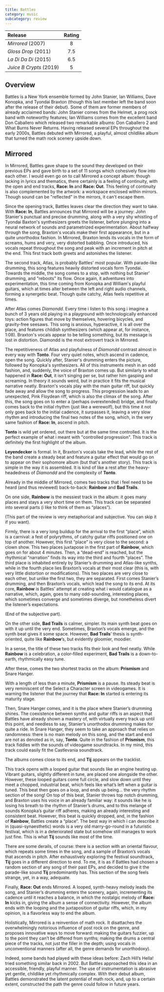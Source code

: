 ```yaml
---
title: Battles
category: music
subcategory: review
---
```


| Release                 | Rating |
| :---                    | :---:  |
| *Mirrored* (2007)       | 8      |
| *Gloss Drop* (2011)     | 7.5    |
| *La Di Da Di* (2015)    | 6.5    |
| *Juice B Crypts* (2019) | 5      |

## Overview
Battles is a New York ensemble formed by John Stanier, Ian Williams, Dave Konopka, and Tyondai Braxton (though this last member left the band soon after the release of their debut). Some of them are former members of already acclaimed bands: John Stanier comes from the Helmet, a prog rock band with noteworthy features; Ian Williams comes from the excellent band Don Caballero which released two remarkable albums: Don Caballero 2 and What Burns Never Returns. Having released several EPs throughout the early 2000s, Battles debuted with Mirrored, a playful, almost childlike album that turned the math rock scenery upside down.

Mirrored 
-----------------

In Mirrored, Battles gave shape to the sound they developed on their previous EPs and gave birth to a set of 11 songs which cohesively flow into each other. I would even go on to call Mirrored a concept album: though lacking in lyrics and thematics, there certainly is a feeling of continuity, with the open and end tracks, **Race: In** and **Race: Out**. This feeling of continuity is also complemented by the artwork: a workspace enclosed within mirrors. Though sound can be "reflected" in the mirrors, it can't escape them.

Since the opening track, Battles leaves clear the direction they want to take. With **Race: In**, Battles announces that Mirrored will be a journey: John Stanier's punctual and precise drumming, along with a very shy whistling of Tyondai Baxton's synthesizers greets the listener, before plunging into a neural network of sounds and parametrized experimentation. About halfway through the song, Braxton's vocals make their first appearance, but in a quite unorthodox fashion. In Mirrored, Braxton lends its vocals in the form of screams, hums and very, very distorted babbling. Once introduced, his vocals repeat throughout the song and peak with an increment in pitch at the end. This first track both greets and astonishes the listener.

The second track, Atlas, is probably Battles' most popular. With parade-like drumming, this song features heavily distorted vocals form Tyondai. Towards the middle, the song comes to a stop, with nothing but Stanier' drumming, and "reboots" its flow. Once again, it adventures into experimentation, this time coming from Konopka and William's playful guitars, which at times alter between the left and right audio channels, forming a synergetic beat. Though quite catchy, Atlas feels repetitive at times.

After Atlas comes *Diamondd*. Every time i listen to this song i imagine a bunch of 3 years old playing in a playground with technologically enhanced toys: action figures that move by themselves, hovering bicycles, and gravity-free seesaws. This song is anxious, hyperactive, it is all over the place, and features childish synthesizers (which appear at, for instance, 1:08). Braxton's vocals appear to be telling something, but its message is lost in distortion. Diamondd is the most extrovert track in Mirrored.

The repetitiveness of Atlas and playfulness of *Diamondd* contrast almost in every way with **Tonto**. Four very quiet notes, which ascend in cadence, open the song. Quickly after, Stanier's drumming enters the picture, followed by Konopka's synthesizers. All of this instruments mesh in an odd fashion, and, suddenly, the voice of Braxton comes up. But similarly to what happened in **Race: Out**, it isn't singing per se, but rather him gasping and screaming. In theory it sounds weird, but in practice it fits the musical narrative neatly. Braxton's vocals play with the main guitar riff, but quickly fade away and allow the song to progress. This progression leads to an unexpected, Pink Floydean riff, which is also the climax of the song. After this, the song goes on to enter a (perhaps overextended) bridge, and finally comes back to the initial rhythm (just like a werewolf), but this time it not only goes back to the initial cadence, it surpasses it, leaving a very slow rhythm and introducing the final two notes of the song, which, in the very same fashion of **Race: In**, ascend in pitch.

**Tonto** is wild yet ordered, out there but at the same time controlled. It is the perfect example of what i meant with "controlled progression". This track is definitely the first highlight of the album.

**Leyendecker** is formal. In it, Braxton's vocals take the lead, while the rest of the band create a steady beat and feature a guitar effect that would go on to appear on their sophomore album (but that's another story). This track is simple in the way it is assembled. It is kind of like a rest after the heavy-headedness of *Diamondd* and the complexity of **Tonto**.

Already in the middle of Mirrored, comes two tracks that i feel need to be heard (and thus reviewed) back-to-back: **Rainbow** and **Bad Trails**.

On one side, **Rainbow** is the messiest track in the album: it goes many places and stays a very short time on them. This track can be separated into several parts (i like to think of them as “places”).


(This part of the review is very metaphorical and subjective. You can skip it if you want).


Firmly, there is a very long buildup for the arrival to the first “place”, which is a carnival: a fest of polyrythms, of catchy guitar riffs positioned one on top of another. However, this first “place” is very close to the second: a clown show. This two places juxtapose in the first part of **Rainbow**, which goes on for about 4 minutes. Then, a “dead-end” is reached, but the rhythmical “narration” finds its way into the third and fourth “places”. The third place is inhabited entirely by Stanier’s drumming and Atlas-like synths, while in the fourth place lies Braxton’s vocals at their most clear (this is, with very little distortion or modifications). This two places are very close to each other, but unlike the first two, they are separated. First comes Stanier’s drumming, and then Braxton’s vocals, which lead the song to its end. At its core, **Rainbow** is Battles’ attempt at creating what i would catalogue as a narrative, which, again, goes to many odd-sounding, interesting places, which sometimes converge and sometimes diverge, but nonetheless divert the listener’s expectations.


(End of the subjective part).


On the other side, **Bad Trails** is calmer, simpler. Its main synth beat goes on with it up until the very end. Sometimes, Braxton’s vocals emerge, and the synth beat gives it some space. However, **Bad Trails**’  thesis is synth-oriented, quite like **Rainbow**’s, but evidently gloomier, moodier.

In a sense, the title of these two tracks fits their look and feel neatly. While **Rainbow** is a celebration, a color-filled experiment, **Bad Trails** is a down-to-earth, rhythmically easy tune.


After these, comes the two shortest tracks on the album: **Prismism** and Snare Hanger.

With a length of less than a minute, **Prismism** is a pause. Its steady beat is very reminiscent of the Select a Character screen in videogames. It is warning the listener that the journey that **Race: In** started is entering its maturity stage.


Then, Snare Hanger comes, and it is the place where Stanier’s drumming shines. The coexistence between synths and guitar riffs is an aspect that Battles have already shown a mastery of, with virtually every track up until this point, and needless to say, Stanier’s unorthodox drumming makes for quite a ride. In Snare Hanger, they seem to take an approach that relies on randomness: there is no main melody on this song, and the start and end are not as denoted as in, say, **Tonto**. Quite in the fashion of **Prismism**, this track fiddles with the sounds of videogame soundtracks. In my mind, this track could easily fit the Castlevania soundtrack.


The albums comes close to its end, and **Tij** appears on the tracklist.

This track opens with a looped guitar that sounds like an engine heating up. Vibrant guitars, slightly different in tune, are placed one alongside the other. However, these looped guitars come full circle, and slow down until they meet a chopped, industrial beat, which feels like what’s left when a guitar is tuned. This beat then goes on a loop, and ends up being... the very rhythm section of the song! On top of this beat, Stanier throws top notch drumming, and Braxton uses his voice in an already familiar way: it sounds like he is losing his breath to the rhythm of Stanier’s drums, and to this melange of sounds Konopka’s guitar riff adheres, making an already interesting and consistent beat. However, this beat is quickly dropped, and, in the fashion of **Rainbow**, Battles create a “place”. The best way in which i can describe it in (quasi-synaesthetic) words is a very old marry-go-round in a futuristic festival, which is in a deteriorated state but somehow still manages to work just fine. This is what **Tij**  sounds like most of the time.

There are some derails, of course: there is a section with an oriental flavour, which repeats some times in the song, and a sample of Braxton’s vocals that ascends in pitch. After exhaustively exploring the festival soundtrack, **Tij** goes in a different direction to end. To me, it is as if Battles had chosen a random section of any song of their past EPs, and decided to give it the parade-like sound **Tij** predominantly has. This section of the song feels strange, yet, in a way, adequate.


Finally, **Race: Out** ends Mirrored. A looped, synth-heavy melody leads the song, and Stanier’s drumming enters the scenery, again, incrementing its cadence  until it reaches a balance, in which the nostalgic melody of **Race: In** kicks in, giving the album a sense of connectivity. However, the album ends with the looping and the juxtaposition of guitar riffs, which, in my opinion, is a flavorless way to end the album.


Holistically, Mirrored is a reinvention of math rock. It disattaches the overwhelmingly notorious influence of post rock on the genre, and proposes innovative ways to move forward: making the guitars fuzzier, up to the point they can’t be differed from synths; making the drums a central piece of the tracks, not just the filler in the depth; using vocals in unconventional manners (after all, the genre demands for unorthodoxy).

Indeed, some bands had played with these ideas before: Zach Hill’s Hella! tried something similar back in 2002. But Battles approached this idea in an accessible, friendly, playful manner. The use of instrumentation is abrasive yet gentle, childlike yet rhythmically complex. With their debut album, Battles demonstrated the latent potential of math rock, and, up to a certain extent, constructed the path the genre could follow in future years.
